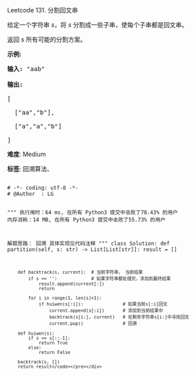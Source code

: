Leetcode 131. 分割回文串
<p>给定一个字符串 <em>s</em>，将<em> s </em>分割成一些子串，使每个子串都是回文串。</p>


<p>返回 <em>s</em> 所有可能的分割方案。</p>



<p><strong>示例:</strong></p>



<pre><strong>输入:</strong>&nbsp;&quot;aab&quot;

<strong>输出:</strong>

[

  [&quot;aa&quot;,&quot;b&quot;],

  [&quot;a&quot;,&quot;a&quot;,&quot;b&quot;]

]</pre>





 **难度**: Medium



 **标签**: 回溯算法、 





<div class="hcb_wrap">
<pre class="prism undefined-numbers lang-python" data-lang="Python"><code>
# -*- coding: utf-8 -*-
# @Author  : LG

"""
执行用时：64 ms, 在所有 Python3 提交中击败了78.43% 的用户
内存消耗：14 MB, 在所有 Python3 提交中击败了55.73% 的用户

解题思路：
    回溯
    具体实现见代码注释
"""
class Solution:
    def partition(self, s: str) -> List[List[str]]:
        result = []

        def backtrack(s, current):  # 当前字符串， 当前结果
            if s == '':             # 如果字符串都处理完，添加到最终结果
                result.append(current[:])
                return

            for i in range(1, len(s)+1):
                if huiwen(s[:i]):               # 如果当前s[:i]回文
                    current.append(s[:i])       # 添加到当前结果中
                    backtrack(s[i:], current)   # 在剩余字符串s[i:]中寻找回文
                    current.pop()               # 回溯

        def huiwen(s):
            if s == s[::-1]:
                return True
            else:
                return False

        backtrack(s, [])
        return result</code></pre></div>
